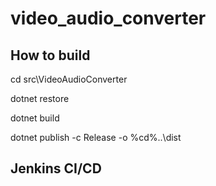 # video_audio_converter

## How to build

cd src\VideoAudioConverter

dotnet restore

dotnet build

dotnet publish -c Release -o %cd%\..\dist

## Jenkins CI/CD
